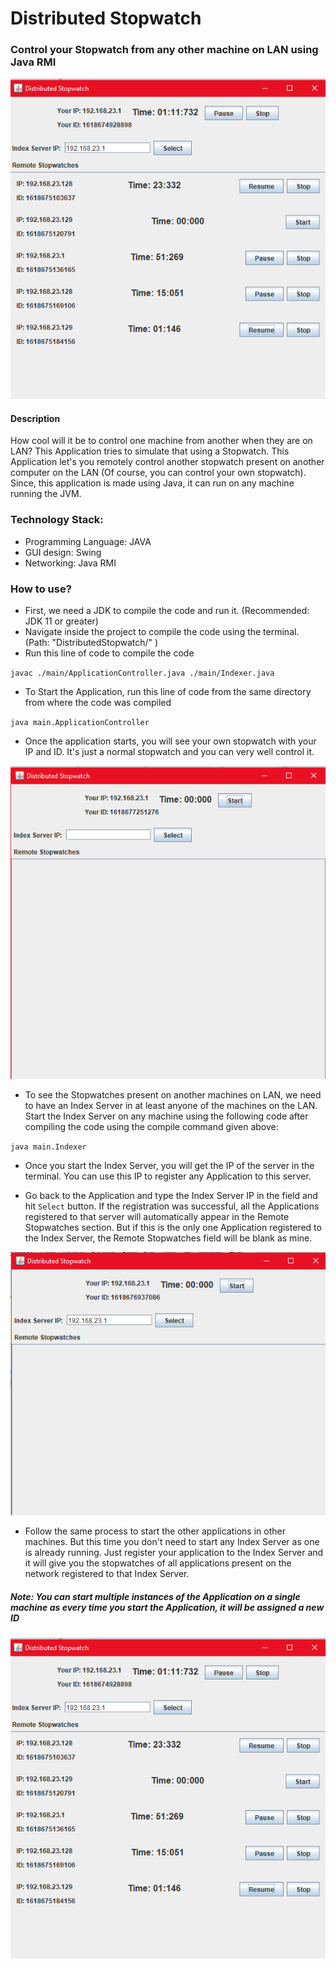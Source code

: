 # Distributed Stopwatch
### Control your Stopwatch from any other machine on LAN using Java RMI


<img src="https://github.com/rajtilakls2510/DistributedStopwatch/blob/master/diagrams/Demo%20Image.png?raw=true">

#### Description
How cool will it be to control one machine from another when they are on LAN? 
This Application tries to simulate that using a Stopwatch. 
This Application let's you remotely control another stopwatch present on another 
computer on the LAN (Of course, you can control your own stopwatch). Since, this application is made 
using Java, it can run on any machine running the JVM.

### Technology Stack:
- Programming Language: JAVA 
- GUI design: Swing
- Networking: Java RMI

### How to use?
- First, we need a JDK to compile the code and run it. (Recommended: JDK 11 or greater)
- Navigate inside the project to compile the code using the terminal. (Path: "DistributedStopwatch/" )
- Run this line of code to compile the code

`javac ./main/ApplicationController.java ./main/Indexer.java`
  
- To Start the Application, run this line of code from the same directory from where the code was compiled

`java main.ApplicationController`

- Once the application starts, you will see your own stopwatch with your IP and ID.
It's just a normal stopwatch and you can very well control it. 

<img src="https://github.com/rajtilakls2510/DistributedStopwatch/blob/master/diagrams/Just%20Started1.png?raw=true">

- To see the Stopwatches present on another machines on LAN, we need to have an Index Server in at least anyone of the 
  machines on the LAN. Start the Index Server on any machine using the following code after compiling the code using the 
  compile command given above:
  
`java main.Indexer`

- Once you start the Index Server, you will get the IP of the server in the terminal. You can use this IP to 
  register any Application to this server.
  
- Go back to the Application and type the Index Server IP in the field and hit `Select` button. 
If the registration was successful, all the Applications registered to that server will automatically appear in the 
  Remote Stopwatches section. But if this is the only one Application registered to the Index Server, the Remote Stopwatches 
  field will be blank as mine.
  
<img src="https://github.com/rajtilakls2510/DistributedStopwatch/blob/master/diagrams/Just%20Bound.png?raw=true">

- Follow the same process to start the other applications in other machines. But this time you don't need to start any 
  Index Server as one is already running. Just register your application to the Index Server and it will give you the stopwatches 
  of all applications present on the network registered to that Index Server.

##### Note: You can start multiple instances of the Application on a single machine as every time you start the Application, it will be assigned a new ID

<img src="https://github.com/rajtilakls2510/DistributedStopwatch/blob/master/diagrams/Demo%20Image.png?raw=true">

